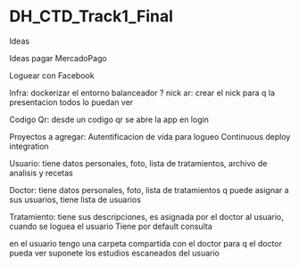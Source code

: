 # DH_CTD_Track1_Final
Ideas

Ideas
pagar MercadoPago

Loguear con Facebook

Infra: 
	dockerizar el entorno
	balanceador ?
nick ar:
	crear el nick para q la presentacion todos lo puedan ver

Codigo Qr:
	desde un codigo qr se abre la app en login

Proyectos a agregar:
	Autentificacion de vida para logueo
 	Continuous deploy integration

Usuario:
  tiene datos personales, foto, lista de tratamientos, archivo de analisis y recetas

Doctor:
  tiene datos personales, foto, lista de tratamientos q puede asignar a sus usuarios, tiene lista de usuarios

Tratamiento:
  tiene sus descripciones, es asignada por el doctor al usuario, cuando se loguea el usuario Tiene por default consulta

en el usuario tengo una carpeta compartida con el doctor para q el doctor pueda ver suponete los estudios escaneados del usuario
